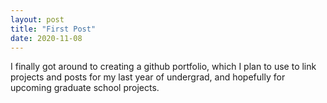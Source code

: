 ```yaml
---
layout: post
title: "First Post"
date: 2020-11-08
---
```


I finally got around to creating a github portfolio, which I plan to use to link projects and posts for my last year of undergrad, and hopefully for upcoming graduate school projects.
